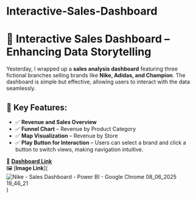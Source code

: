 # Interactive-Sales-Dashboard

# 🚀 Interactive Sales Dashboard – Enhancing Data Storytelling

Yesterday, I wrapped up a **sales analysis dashboard** featuring three fictional branches selling brands like **Nike, Adidas, and Champion**. The dashboard is simple but effective, allowing users to interact with the data seamlessly.

## 🔹 Key Features:
- ✅ **Revenue and Sales Overview**  
- ✅ **Funnel Chart** – Revenue by Product Category  
- ✅ **Map Visualization** – Revenue by Store  
- ✅ **Play Button for Interaction** – Users can select a brand and click a button to switch views, making navigation intuitive.

🔗 [**Dashboard Link**]([#](https://app.powerbi.com/view?r=eyJrIjoiYTYyMzZhMDMtYjczZS00MTAzLTkyNjQtNzMzNWUzMDVkODBmIiwidCI6IjY1OWNlMmI4LTA3MTQtNDE5OC04YzM4LWRjOWI2MGFhYmI1NyJ9))  
🖼️ [**Image Link**](![Nike - Sales Dashboard - Power BI - Google Chrome 08_06_2025 19_46_21](https://github.com/user-attachments/assets/432220be-0ba1-4277-acdf-0339a6e2d1a1)
)
